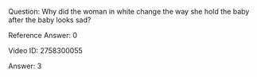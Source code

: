 Question: Why did the woman in white change the way she hold the baby after the baby looks sad?

Reference Answer: 0

Video ID: 2758300055

Answer: 3

